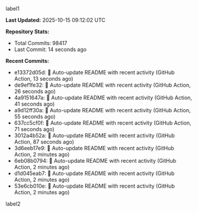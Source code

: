 
label1 
<!-- ACTIVITY_START -->
**Last Updated:** 2025-10-15 09:12:02 UTC

**Repository Stats:**
- Total Commits: 98417
- Last Commit: 14 seconds ago

**Recent Commits:**
- e13372d05d: 🤖 Auto-update README with recent activity (GitHub Action, 13 seconds ago)
- de9ef1fe32: 🤖 Auto-update README with recent activity (GitHub Action, 26 seconds ago)
- 4a9151647a: 🤖 Auto-update README with recent activity (GitHub Action, 41 seconds ago)
- a9d12ff30a: 🤖 Auto-update README with recent activity (GitHub Action, 55 seconds ago)
- 637cc5cf0f: 🤖 Auto-update README with recent activity (GitHub Action, 71 seconds ago)
- 3012a4b52a: 🤖 Auto-update README with recent activity (GitHub Action, 87 seconds ago)
- 3d6eeb17e9: 🤖 Auto-update README with recent activity (GitHub Action, 2 minutes ago)
- 6eb08b0794: 🤖 Auto-update README with recent activity (GitHub Action, 2 minutes ago)
- d1d045eab7: 🤖 Auto-update README with recent activity (GitHub Action, 2 minutes ago)
- 53e6cb010e: 🤖 Auto-update README with recent activity (GitHub Action, 2 minutes ago)
<!-- ACTIVITY_END -->

label2
